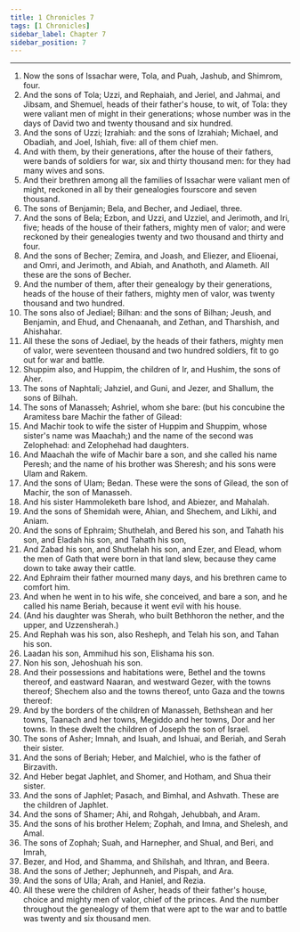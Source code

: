 ```yaml
---
title: 1 Chronicles 7
tags: [1 Chronicles]
sidebar_label: Chapter 7
sidebar_position: 7
---
```


---
1. Now the sons of Issachar were, Tola, and Puah, Jashub, and Shimrom, four.
2. And the sons of Tola; Uzzi, and Rephaiah, and Jeriel, and Jahmai, and Jibsam, and Shemuel, heads of their father's house, to wit, of Tola: they were valiant men of might in their generations; whose number was in the days of David two and twenty thousand and six hundred.
3. And the sons of Uzzi; Izrahiah: and the sons of Izrahiah; Michael, and Obadiah, and Joel, Ishiah, five: all of them chief men.
4. And with them, by their generations, after the house of their fathers, were bands of soldiers for war, six and thirty thousand men: for they had many wives and sons.
5. And their brethren among all the families of Issachar were valiant men of might, reckoned in all by their genealogies fourscore and seven thousand.
6. The sons of Benjamin; Bela, and Becher, and Jediael, three.
7. And the sons of Bela; Ezbon, and Uzzi, and Uzziel, and Jerimoth, and Iri, five; heads of the house of their fathers, mighty men of valor; and were reckoned by their genealogies twenty and two thousand and thirty and four.
8. And the sons of Becher; Zemira, and Joash, and Eliezer, and Elioenai, and Omri, and Jerimoth, and Abiah, and Anathoth, and Alameth. All these are the sons of Becher.
9. And the number of them, after their genealogy by their generations, heads of the house of their fathers, mighty men of valor, was twenty thousand and two hundred.
10. The sons also of Jediael; Bilhan: and the sons of Bilhan; Jeush, and Benjamin, and Ehud, and Chenaanah, and Zethan, and Tharshish, and Ahishahar.
11. All these the sons of Jediael, by the heads of their fathers, mighty men of valor, were seventeen thousand and two hundred soldiers, fit to go out for war and battle.
12. Shuppim also, and Huppim, the children of Ir, and Hushim, the sons of Aher.
13. The sons of Naphtali; Jahziel, and Guni, and Jezer, and Shallum, the sons of Bilhah.
14. The sons of Manasseh; Ashriel, whom she bare: (but his concubine the Aramitess bare Machir the father of Gilead:
15. And Machir took to wife the sister of Huppim and Shuppim, whose sister's name was Maachah;) and the name of the second was Zelophehad: and Zelophehad had daughters.
16. And Maachah the wife of Machir bare a son, and she called his name Peresh; and the name of his brother was Sheresh; and his sons were Ulam and Rakem.
17. And the sons of Ulam; Bedan. These were the sons of Gilead, the son of Machir, the son of Manasseh.
18. And his sister Hammoleketh bare Ishod, and Abiezer, and Mahalah.
19. And the sons of Shemidah were, Ahian, and Shechem, and Likhi, and Aniam.
20. And the sons of Ephraim; Shuthelah, and Bered his son, and Tahath his son, and Eladah his son, and Tahath his son,
21. And Zabad his son, and Shuthelah his son, and Ezer, and Elead, whom the men of Gath that were born in that land slew, because they came down to take away their cattle.
22. And Ephraim their father mourned many days, and his brethren came to comfort him.
23. And when he went in to his wife, she conceived, and bare a son, and he called his name Beriah, because it went evil with his house.
24. (And his daughter was Sherah, who built Bethhoron the nether, and the upper, and Uzzensherah.)
25. And Rephah was his son, also Resheph, and Telah his son, and Tahan his son.
26. Laadan his son, Ammihud his son, Elishama his son.
27. Non his son, Jehoshuah his son.
28. And their possessions and habitations were, Bethel and the towns thereof, and eastward Naaran, and westward Gezer, with the towns thereof; Shechem also and the towns thereof, unto Gaza and the towns thereof:
29. And by the borders of the children of Manasseh, Bethshean and her towns, Taanach and her towns, Megiddo and her towns, Dor and her towns. In these dwelt the children of Joseph the son of Israel.
30. The sons of Asher; Imnah, and Isuah, and Ishuai, and Beriah, and Serah their sister.
31. And the sons of Beriah; Heber, and Malchiel, who is the father of Birzavith.
32. And Heber begat Japhlet, and Shomer, and Hotham, and Shua their sister.
33. And the sons of Japhlet; Pasach, and Bimhal, and Ashvath. These are the children of Japhlet.
34. And the sons of Shamer; Ahi, and Rohgah, Jehubbah, and Aram.
35. And the sons of his brother Helem; Zophah, and Imna, and Shelesh, and Amal.
36. The sons of Zophah; Suah, and Harnepher, and Shual, and Beri, and Imrah,
37. Bezer, and Hod, and Shamma, and Shilshah, and Ithran, and Beera.
38. And the sons of Jether; Jephunneh, and Pispah, and Ara.
39. And the sons of Ulla; Arah, and Haniel, and Rezia.
40. All these were the children of Asher, heads of their father's house, choice and mighty men of valor, chief of the princes. And the number throughout the genealogy of them that were apt to the war and to battle was twenty and six thousand men.